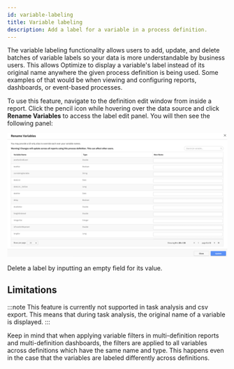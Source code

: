 ```yaml
---
id: variable-labeling
title: Variable labeling
description: Add a label for a variable in a process definition.
---
```


The variable labeling functionality allows users to add, update, and delete batches of variable labels so your data is more understandable by business users. This allows Optimize to display a variable's label instead of its original name anywhere the given process definition is being used. Some examples of that would be
when viewing and configuring reports, dashboards, or event-based processes.

To use this feature, navigate to the definition edit window from inside a report. Click the pencil icon while hovering over the data source and click **Rename Variables** to access the label edit panel. You will then see the following panel:

![Label Edit panel](./img/variable-labeling-panel.png)

Delete a label by inputting an empty field for its value.

## Limitations

:::note
This feature is currently not supported in task analysis and csv export. This means that during task analysis, the original name of a variable is displayed.
:::

Keep in mind that when applying variable filters in multi-definition reports and multi-definition dashboards, the filters are applied to all variables across definitions which have the same name and type. This happens even in the case that the variables are labeled differently across definitions.
